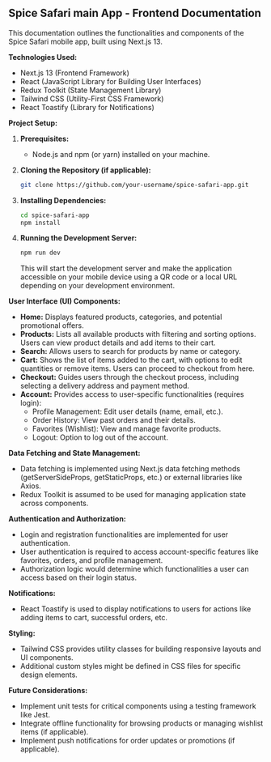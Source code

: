 ## Spice Safari main App - Frontend Documentation

This documentation outlines the functionalities and components of the Spice Safari mobile app, built using Next.js 13.

**Technologies Used:**

* Next.js 13 (Frontend Framework)
* React (JavaScript Library for Building User Interfaces)
* Redux Toolkit (State Management Library)
* Tailwind CSS (Utility-First CSS Framework)
* React Toastify (Library for Notifications)

**Project Setup:**

1. **Prerequisites:**
    * Node.js and npm (or yarn) installed on your machine.

2. **Cloning the Repository (if applicable):**
    ```bash
    git clone https://github.com/your-username/spice-safari-app.git
    ```

3. **Installing Dependencies:**
    ```bash
    cd spice-safari-app
    npm install
    ```

4. **Running the Development Server:**
    ```bash
    npm run dev
    ```

    This will start the development server and make the application accessible on your mobile device using a QR code or a local URL depending on your development environment.

**User Interface (UI) Components:**

* **Home:** Displays featured products, categories, and potential promotional offers.
* **Products:** Lists all available products with filtering and sorting options. Users can view product details and add items to their cart.
* **Search:** Allows users to search for products by name or category.
* **Cart:** Shows the list of items added to the cart, with options to edit quantities or remove items. Users can proceed to checkout from here.
* **Checkout:** Guides users through the checkout process, including selecting a delivery address and payment method.
* **Account:** Provides access to user-specific functionalities (requires login):
    * Profile Management: Edit user details (name, email, etc.).
    * Order History: View past orders and their details.
    * Favorites (Wishlist): View and manage favorite products.
    * Logout: Option to log out of the account.

**Data Fetching and State Management:**

* Data fetching is implemented using Next.js data fetching methods (getServerSideProps, getStaticProps, etc.) or external libraries like Axios.
* Redux Toolkit is assumed to be used for managing application state across components.

**Authentication and Authorization:**

* Login and registration functionalities are implemented for user authentication.
* User authentication is required to access account-specific features like favorites, orders, and profile management.
* Authorization logic would determine which functionalities a user can access based on their login status.

**Notifications:**

* React Toastify is used to display notifications to users for actions like adding items to cart, successful orders, etc.

**Styling:**

* Tailwind CSS provides utility classes for building responsive layouts and UI components.
* Additional custom styles might be defined in CSS files for specific design elements.

**Future Considerations:**

* Implement unit tests for critical components using a testing framework like Jest.
* Integrate offline functionality for browsing products or managing wishlist items (if applicable).
* Implement push notifications for order updates or promotions (if applicable).
